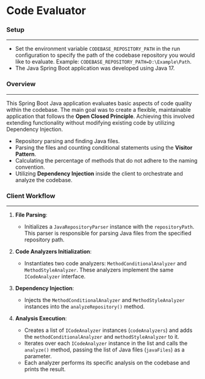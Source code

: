 Code Evaluator
==============

### Setup

-----

*   Set the environment variable `CODEBASE_REPOSITORY_PATH` in the run configuration to specify the path of the codebase repository you would like to evaluate. Example: `CODEBASE_REPOSITORY_PATH=D:\Example\Path`.
*   The Java Spring Boot application was developed using Java 17.

### Overview

--------

This Spring Boot Java application evaluates basic aspects of code quality within the codebase. The main goal was to create a flexible, maintainable application that follows the **Open Closed Principle**. Achieving this involved extending functionality without modifying existing code by utilizing Dependency Injection.

*   Repository parsing and finding Java files.
*   Parsing the files and counting conditional statements using the **Visitor Pattern**.
*   Calculating the percentage of methods that do not adhere to the naming convention.
*   Utilizing **Dependency Injection** inside the client to orchestrate and analyze the codebase.

### Client Workflow

-----------------------------------------

1.  **File Parsing**:

    *   Initializes a `JavaRepositoryParser` instance with the `repositoryPath`. This parser is responsible for parsing Java files from the specified repository path.
2.  **Code Analyzers Initialization**:

    *   Instantiates two code analyzers: `MethodConditionalAnalyzer` and `MethodStyleAnalyzer`. These analyzers implement the same `ICodeAnalyzer` interface.
3.  **Dependency Injection**:

    *   Injects the `MethodConditionalAnalyzer` and `MethodStyleAnalyzer` instances into the `analyzeRepository()` method.
4.  **Analysis Execution**:

    *   Creates a list of `ICodeAnalyzer` instances (`codeAnalyzers`) and adds the `methodConditionalAnalyzer` and `methodStyleAnalyzer` to it.
    *   Iterates over each `ICodeAnalyzer` instance in the list and calls the `analyze()` method, passing the list of Java files (`javaFiles`) as a parameter.
    *   Each analyzer performs its specific analysis on the codebase and prints the result.